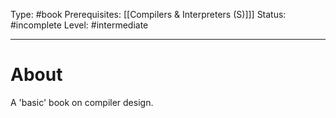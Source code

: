 Type: #book
Prerequisites: [[Compilers & Interpreters (S)]]]
Status: #incomplete 
Level: #intermediate 

----
# About

A 'basic' book on compiler design. 